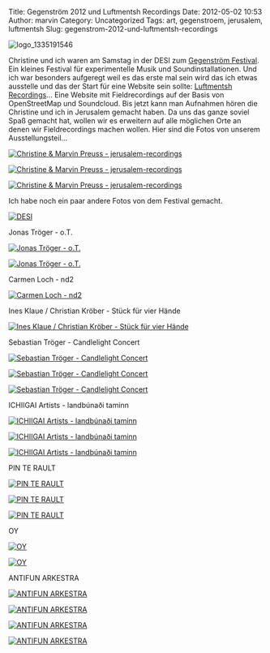 Title: Gegenström 2012 und Luftmentsh Recordings
Date: 2012-05-02 10:53
Author: marvin
Category: Uncategorized
Tags: art, gegenstroem, jerusalem, luftmentsh
Slug: gegenstrom-2012-und-luftmentsh-recordings

![logo_1335191546]({filename}/images/logo_1335191546.gif)

Christine und ich waren am Samstag in der DESI zum [Gegenström
Festival](http://xn--gegenstrm-77a.de/). Ein kleines Festival für
experimentelle Musik und Soundinstallationen. Und ich war besonders
aufgeregt weil es das erste mal sein wird das ich etwas ausstelle und
das der Start für eine Website sein sollte: [Luftmentsh
Recordings](http://recordings.luftmentsh.org)... Eine Website mit
Fieldrecordings auf der Basis von OpenStreetMap und Soundcloud. Bis
jetzt kann man Aufnahmen hören die Christine und ich in Jerusalem
gemacht haben. Da uns das ganze soviel Spaß gemacht hat, wollen wir es
erweitern auf alle möglichen Orte an denen wir Fieldrecordings machen
wollen. Hier sind die Fotos von unserem Ausstellungsteil...

[![Christine & Marvin Preuss -
jerusalem-recordings](http://farm9.staticflickr.com/8003/6985018154_dac4835095.jpg)](http://www.flickr.com/photos/marvinxsteadfast/6985018154/ "Christine & Marvin Preuss - jerusalem-recordings by marvinxsteadfast, on Flickr, via Patr")

[![Christine & Marvin Preuss -
jerusalem-recordings](http://farm8.staticflickr.com/7094/6985018544_af732a35ae.jpg)](http://www.flickr.com/photos/marvinxsteadfast/6985018544/ "Christine & Marvin Preuss - jerusalem-recordings by marvinxsteadfast, on Flickr, via Patr")

[![Christine & Marvin Preuss -
jerusalem-recordings](http://farm8.staticflickr.com/7189/7131102839_c0d91a40dc.jpg)](http://www.flickr.com/photos/marvinxsteadfast/7131102839/ "Christine & Marvin Preuss - jerusalem-recordings by marvinxsteadfast, on Flickr, via Patr")

Ich habe noch ein paar andere Fotos von dem Festival gemacht.

[![DESI](http://farm8.staticflickr.com/7050/7131096439_be7e3359b7.jpg)](http://www.flickr.com/photos/marvinxsteadfast/7131096439/ "DESI by marvinxsteadfast, on Flickr, via Patr")

Jonas Tröger - o.T.

[![Jonas Tröger -
o.T.](http://farm9.staticflickr.com/8022/6985024690_80744d0c59.jpg)](http://www.flickr.com/photos/marvinxsteadfast/6985024690/ "Jonas Tröger - o.T. by marvinxsteadfast, on Flickr, via Patr")

[![Jonas Tröger -
o.T.](http://farm8.staticflickr.com/7197/7131108465_0a3dc1a05c.jpg)](http://www.flickr.com/photos/marvinxsteadfast/7131108465/ "Jonas Tröger - o.T. by marvinxsteadfast, on Flickr, via Patr")

Carmen Loch - nd2

[![Carmen Loch -
nd2](http://farm8.staticflickr.com/7056/7131096619_ce14d59e04.jpg)](http://www.flickr.com/photos/marvinxsteadfast/7131096619/ "Carmen Loch - nd2 by marvinxsteadfast, on Flickr, via Patr")

Ines Klaue / Christian Kröber - Stück für vier Hände

[![Ines Klaue / Christian Kröber - Stück für vier
Hände](http://farm8.staticflickr.com/7249/7131101263_f431398b2f.jpg)](http://www.flickr.com/photos/marvinxsteadfast/7131101263/ "Ines Klaue / Christian Kröber - Stück für vier Hände by marvinxsteadfast, on Flickr, via Patr")

Sebastian Tröger - Candlelight Concert

[![Sebastian Tröger - Candlelight
Concert](http://farm8.staticflickr.com/7256/6985050374_3fcfdd5f6e.jpg)](http://www.flickr.com/photos/marvinxsteadfast/6985050374/ "Sebastian Tröger - Candlelight Concert by marvinxsteadfast, on Flickr, via Patr")

[![Sebastian Tröger - Candlelight
Concert](http://farm8.staticflickr.com/7203/7131134269_0d66a399fc.jpg)](http://www.flickr.com/photos/marvinxsteadfast/7131134269/ "Sebastian Tröger - Candlelight Concert by marvinxsteadfast, on Flickr, via Patr")

[![Sebastian Tröger - Candlelight
Concert](http://farm8.staticflickr.com/7129/7131134637_4cff3a8ac0.jpg)](http://www.flickr.com/photos/marvinxsteadfast/7131134637/ "Sebastian Tröger - Candlelight Concert by marvinxsteadfast, on Flickr, via Patr")

ICHIIGAI Artists - landbúnaði taminn

[![ICHIIGAI Artists - landbúnaði
taminn](http://farm8.staticflickr.com/7262/6985034896_dbc234d1be.jpg)](http://www.flickr.com/photos/marvinxsteadfast/6985034896/ "ICHIIGAI Artists - landbúnaði taminn by marvinxsteadfast, on Flickr, via Patr")

[![ICHIIGAI Artists - landbúnaði
taminn](http://farm8.staticflickr.com/7115/7131118823_e8164b8012.jpg)](http://www.flickr.com/photos/marvinxsteadfast/7131118823/ "ICHIIGAI Artists - landbúnaði taminn by marvinxsteadfast, on Flickr, via Patr")

[![ICHIIGAI Artists - landbúnaði
taminn](http://farm9.staticflickr.com/8028/6985035624_363f837c63.jpg)](http://www.flickr.com/photos/marvinxsteadfast/6985035624/ "ICHIIGAI Artists - landbúnaði taminn by marvinxsteadfast, on Flickr, via Patr")

PIN TE RAULT

[![PIN TE
RAULT](http://farm9.staticflickr.com/8163/6985031360_3fd0ace8fc.jpg)](http://www.flickr.com/photos/marvinxsteadfast/6985031360/ "PIN TE RAULT by marvinxsteadfast, on Flickr, via Patr")

[![PIN TE
RAULT](http://farm8.staticflickr.com/7178/7131113827_010e67e20e.jpg)](http://www.flickr.com/photos/marvinxsteadfast/7131113827/ "PIN TE RAULT by marvinxsteadfast, on Flickr, via Patr")

[![PIN TE
RAULT](http://farm9.staticflickr.com/8149/6985030994_01bbc3224d.jpg)](http://www.flickr.com/photos/marvinxsteadfast/6985030994/ "PIN TE RAULT by marvinxsteadfast, on Flickr, via Patr")

OY

[![OY](http://farm9.staticflickr.com/8010/6985029204_3b6ea12a11.jpg)](http://www.flickr.com/photos/marvinxsteadfast/6985029204/ "OY by marvinxsteadfast, on Flickr, via Patr")

[![OY](http://farm8.staticflickr.com/7038/7131113251_6377b8ed8f.jpg)](http://www.flickr.com/photos/marvinxsteadfast/7131113251/ "OY by marvinxsteadfast, on Flickr, via Patr")

ANTIFUN ARKESTRA

[![ANTIFUN
ARKESTRA](http://farm8.staticflickr.com/7242/6985006134_7c32225888.jpg)](http://www.flickr.com/photos/marvinxsteadfast/6985006134/ "ANTIFUN ARKESTRA by marvinxsteadfast, on Flickr, via Patr")

[![ANTIFUN
ARKESTRA](http://farm8.staticflickr.com/7260/7131090185_acfbc7b7e1.jpg)](http://www.flickr.com/photos/marvinxsteadfast/7131090185/ "ANTIFUN ARKESTRA by marvinxsteadfast, on Flickr, via Patr")

[![ANTIFUN
ARKESTRA](http://farm8.staticflickr.com/7233/7131090645_0331da8422.jpg)](http://www.flickr.com/photos/marvinxsteadfast/7131090645/ "ANTIFUN ARKESTRA by marvinxsteadfast, on Flickr, via Patr")

[![ANTIFUN
ARKESTRA](http://farm8.staticflickr.com/7045/6985007614_3c3915a073.jpg)](http://www.flickr.com/photos/marvinxsteadfast/6985007614/ "ANTIFUN ARKESTRA by marvinxsteadfast, on Flickr, via Patr")


